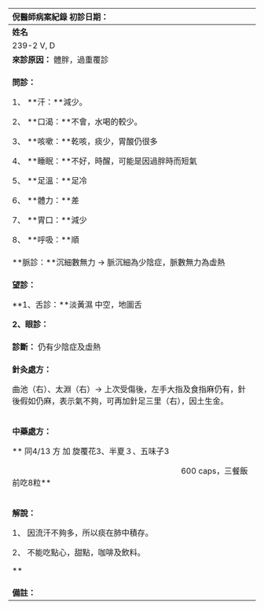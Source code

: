 ﻿|**倪醫師病案紀錄**                                 初診日期：|
| :- |
|**姓名**|**性別：**|**年齡及體型**|**來診日期：**|
|239-2 V, D |Male|體胖|5/22/2008|
|**來診原因：** 體胖，過重覆診|
|<p>**問診：**</p><p>1、 **汗：**減少。</p><p>2、 **口渴：**不會，水喝的較少。</p><p>3、 **咳嗽：**乾咳，痰少，胃酸仍很多</p><p>4、 **睡眠：**不好，時醒，可能是因過胖時而短氣</p><p>5、 **足溫：**足冷</p><p>6、 **體力：**差</p><p>7、 **胃口：**減少</p><p>8、 **呼吸：**順</p>|
|**脈診：**沉細數無力 → 脈沉細為少陰症，脈數無力為虛熱|
|<p>**望診：**</p><p>**1、舌診：**淡黃濕 中空，地圖舌</p><p>**2、眼診：**</p>|
|**診斷：** 仍有少陰症及虛熱|
|<p>**針灸處方：** </p><p>曲池（右）、太淵（右）→ 上次受傷後，左手大指及食指麻仍有，針後假如仍麻，表示氣不夠，可再加針足三里（右），因土生金。</p>|
|<p>**中藥處方：** </p><p>**    同4/13 方 加 旋覆花3、半夏３、五味子3</p><p>`                                          `600 caps，三餐飯前吃8粒**       </p>|
|<p>**解說：**</p><p>1、 因流汗不夠多，所以痰在肺中積存。</p><p>2、 不能吃點心，甜點，咖啡及飲料。</p><p>**     </p>|
|**備註：**|


